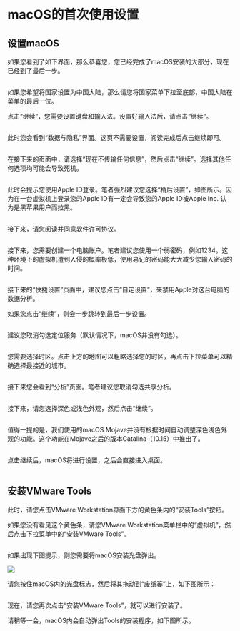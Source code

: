 # macOS的首次使用设置

## 设置macOS

如果您看到了如下界面，那么恭喜您，您已经完成了macOS安装的大部分，现在已经到了最后一步。

<figure><img src="../.gitbook/assets/welcome-to-macos.PNG" alt=""><figcaption></figcaption></figure>

如果您希望将国家设置为中国大陆，那么请您将国家菜单下拉至底部，中国大陆在菜单的最后一位。

点击“继续”，您需要设置键盘和输入法。设置好输入法后，请点击“继续”。

<figure><img src="../.gitbook/assets/keyboard.PNG" alt=""><figcaption></figcaption></figure>

此时您会看到“数据与隐私”界面。这页不需要设置，阅读完成后点击继续即可。

<figure><img src="../.gitbook/assets/osx-privacy.PNG" alt=""><figcaption></figcaption></figure>

在接下来的页面中，请选择“现在不传输任何信息”，然后点击“继续”。选择其他任何选项均可能会导致死机。

<figure><img src="../.gitbook/assets/transport-to-this-mac.PNG" alt=""><figcaption></figcaption></figure>

此时会提示您使用Apple ID登录。笔者强烈建议您选择“稍后设置”，如图所示。因为在一台虚拟机上登录您的Apple ID有一定会导致您的Apple ID被Apple Inc. 认为是黑苹果用户而拉黑。

<figure><img src="../.gitbook/assets/later-use-apple-id.PNG" alt=""><figcaption></figcaption></figure>

接下来，请您阅读并同意软件许可协议。

<figure><img src="../.gitbook/assets/osx-items.PNG" alt=""><figcaption></figcaption></figure>

接下来，您需要创建一个电脑账户。笔者建议您使用一个弱密码，例如1234。这种环境下的虚拟机遭到入侵的概率极低，使用易记的密码能大大减少您输入密码的时间。

<figure><img src="../.gitbook/assets/osx-account.PNG" alt=""><figcaption></figcaption></figure>

接下来的“快捷设置”页面中，建议您点击“自定设置”，来禁用Apple对这台电脑的数据分析。

如果您点击“继续”，则会一步跳转到最后一步设置。

<figure><img src="../.gitbook/assets/quick-settings.PNG" alt=""><figcaption></figcaption></figure>

建议您取消勾选定位服务（默认情况下，macOS并没有勾选）。

<figure><img src="../.gitbook/assets/osx-location (1).PNG" alt=""><figcaption></figcaption></figure>

您需要选择时区。点击上方的地图可以粗略选择您的时区，再点击下拉菜单可以精确选择最接近的城市。

<figure><img src="../.gitbook/assets/osx-time-zone.PNG" alt=""><figcaption></figcaption></figure>

接下来您会看到“分析”页面。笔者建议您取消勾选共享分析。

<figure><img src="../.gitbook/assets/osx-analytics.PNG" alt=""><figcaption></figcaption></figure>

接下来，请您选择深色或浅色外观，然后点击“继续”。

<figure><img src="../.gitbook/assets/osx-appearance.PNG" alt=""><figcaption></figcaption></figure>

值得一提的是，我们使用的macOS Mojave并没有根据时间自动调整深色浅色外观的功能。这个功能在Mojave之后的版本Catalina（10.15）中推出了。

<figure><img src="../.gitbook/assets/osx-adidas.PNG" alt=""><figcaption></figcaption></figure>

点击继续后，macOS将进行设置，之后会直接进入桌面。

<figure><img src="../.gitbook/assets/osx-desktop.PNG" alt=""><figcaption></figcaption></figure>

## 安装VMware Tools

此时，请您点击VMware Workstation界面下方的黄色条内的“安装Tools”按钮。

如果您没有看见这个黄色条，请您VMware Workstation菜单栏中的“虚拟机”，然后点击下拉菜单中的“安装VMware Tools”。

<figure><img src="../.gitbook/assets/install-vmware-tools.PNG" alt=""><figcaption></figcaption></figure>

如果出现下图提示，则您需要将macOS安装光盘弹出。

![](../.gitbook/assets/cannot-inject.PNG)

请您按住macOS内的光盘标志，然后将其拖动到“废纸篓”上，如下图所示：

<figure><img src="../.gitbook/assets/动画.gif" alt=""><figcaption></figcaption></figure>

现在，请您再次点击“安装VMware Tools”，就可以进行安装了。

请稍等一会，macOS内会自动弹出Tools的安装程序，如下图所示。

